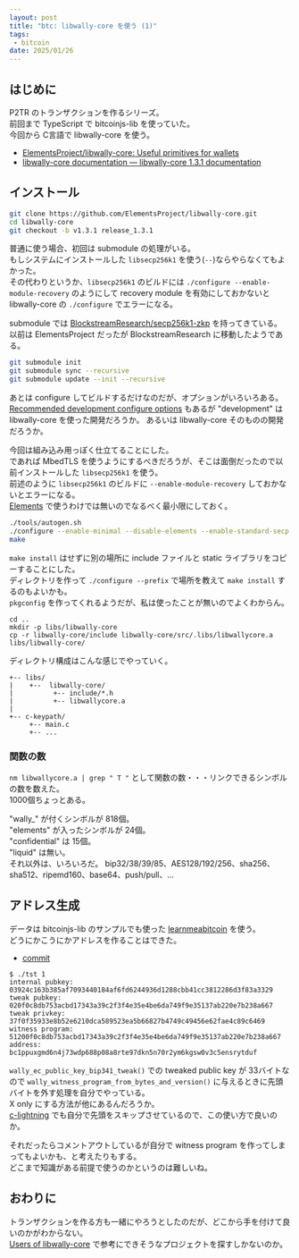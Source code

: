 ```yaml
---
layout: post
title: "btc: libwally-core を使う (1)"
tags:
 - bitcoin
date: 2025/01/26
---
```


## はじめに

P2TR のトランザクションを作るシリーズ。  
前回まで TypeScript で bitcoinjs-lib を使っていた。  
今回から C言語で libwally-core を使う。

* [ElementsProject/libwally-core: Useful primitives for wallets](https://github.com/ElementsProject/libwally-core)
* [libwally-core documentation — libwally-core 1.3.1 documentation](https://wally.readthedocs.io/en/release_1.3.1/index.html)

## インストール

```bash
git clone https://github.com/ElementsProject/libwally-core.git
cd libwally-core
git checkout -b v1.3.1 release_1.3.1
```

普通に使う場合、初回は submodule の処理がいる。  
もしシステムにインストールした `libsecp256k1` を使う(`--`)ならやらなくてもよかった。  
その代わりというか、`libsecp256k1` のビルドには `./configure --enable-module-recovery` のようにして recovery module を有効にしておかないと libwally-core の `./configure` でエラーになる。

submodule では [BlockstreamResearch/secp256k1-zkp](https://github.com/BlockstreamResearch/secp256k1-zkp) を持ってきている。  
以前は ElementsProject だったが BlockstreamResearch に移動したようである。

```bash
git submodule init
git submodule sync --recursive
git submodule update --init --recursive
```

あとは configure してビルドするだけなのだが、オプションがいろいろある。  
[Recommended development configure options](https://github.com/ElementsProject/libwally-core/tree/release_1.3.1?tab=readme-ov-file#recommended-development-configure-options) もあるが "development" は libwally-core を使った開発だろうか。
あるいは libwally-core そのものの開発だろうか。

今回は組み込み用っぽく仕立てることにした。  
であれば MbedTLS を使うようにするべきだろうが、そこは面倒だったので以前インストールした `libsecp256k1` を使う。  
前述のように `libsecp256k1` のビルドに `--enable-module-recovery` しておかないとエラーになる。  
[Elements](https://blockstream.com/elements/) で使うわけでは無いのでなるべく最小限にしておく。

```bash
./tools/autogen.sh
./configure --enable-minimal --disable-elements --enable-standard-secp --with-system-secp256k1 --disable-shared
make
```

`make install` はせずに別の場所に include ファイルと static ライブラリをコピーすることにした。  
ディレクトリを作って `./configure --prefix` で場所を教えて `make install` するのもよいかも。  
`pkgconfig` を作ってくれるようだが、私は使ったことが無いのでよくわからん。

```
cd ..
mkdir -p libs/libwally-core
cp -r libwally-core/include libwally-core/src/.libs/libwallycore.a libs/libwally-core/
```

ディレクトリ構成はこんな感じでやっていく。

```
+-- libs/
|    +--  libwally-core/
|          +-- include/*.h
|          +-- libwallycore.a
|
+-- c-keypath/
     +-- main.c
     +-- ...
```

### 関数の数

`nm libwallycore.a | grep " T "` として関数の数・・・リンクできるシンボルの数を数えた。  
1000個ちょっとある。

"wally_" が付くシンボルが 818個。  
"elements" が入ったシンボルが 24個。  
"confidential" は 15個。  
"liquid" は無い。   
それ以外は、いろいろだ。
bip32/38/39/85、AES128/192/256、sha256、sha512、ripemd160、base64、push/pull、...



## アドレス生成

データは bitcoinjs-lib のサンプルでも使った [learnmeabitcoin](https://learnmeabitcoin.com/technical/upgrades/taproot/#example-1-key-path-spend) を使う。  
どうにかこうにかアドレスを作ることはできた。

* [commit](https://github.com/hirokuma/c-keypath/blob/d9e2fbd92f0541c9ad1c2e72bf546a263364469a/main.c)

```console
$ ./tst 1
internal pubkey: 03924c163b385af7093440184af6fd6244936d1288cbb41cc3812286d3f83a3329
tweak pubkey:    020f0c8db753acbd17343a39c2f3f4e35e4be6da749f9e35137ab220e7b238a667
tweak privkey:   37f0f35933e8b52e6210dca589523ea5b66827b4749c49456e62fae4c89c6469
witness program: 51200f0c8db753acbd17343a39c2f3f4e35e4be6da749f9e35137ab220e7b238a667
address: bc1ppuxgmd6n4j73wdp688p08a8rte97dkn5n70r2ym6kgsw0v3c5ensrytduf
```

`wally_ec_public_key_bip341_tweak()` での tweaked public key が 33バイトなので
`wally_witness_program_from_bytes_and_version()` に与えるときに先頭バイトを外す処理を自分でやっている。  
X only にする方法が他にあるんだろうか。  
[c-lightning](https://github.com/ElementsProject/lightning/blob/0c6aa38bd57fd5bc3a042da742de6059799f28a7/bitcoin/script.c#L361-L362) でも自分で先頭をスキップさせているので、この使い方で良いのか。

それだったらコメントアウトしているが自分で witness program を作ってしまってもよいかも、と考えたりもする。  
どこまで知識がある前提で使うのかというのは難しいね。

## おわりに

トランザクションを作る方も一緒にやろうとしたのだが、どこから手を付けて良いのかがわからない。  
[Users of libwally-core](https://github.com/ElementsProject/libwally-core?tab=readme-ov-file#users-of-libwally-core) で参考にできそうなプロジェクトを探すしかないのか。
